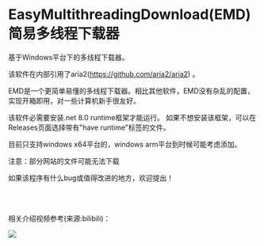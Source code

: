 # EasyMultithreadingDownload(EMD) 简易多线程下载器

基于Windows平台下的多线程下载器。

该软件在内部引用了aria2(https://github.com/aria2/aria2)
。

EMD是一个更简单易懂的多线程下载器。相比其他软件，EMD没有杂乱的配置，实现开箱即用，对一些计算机新手很友好。

该软件必需要安装.net 8.0 runtime框架才能运行。
如果不想安装该框架，可以在Releases页面选择带有"have runtime"标签的文件。

目前只支持windows x64平台的，windows arm平台到时候可能考虑添加。

注意：部分网站的文件可能无法下载

如果该程序有什么bug或值得改进的地方，欢迎提出！


<br/><br/>
<div>
相关介绍视频参考(来源:bilibili)：

[![](https://i0.hdslb.com/bfs/archive/2c7c7b5ced6d33713ae586d49d8abf96b1fc8f5e.jpg@320w_200h)](https://www.bilibili.com/video/BV1Hm421x7Lz)
</div>
